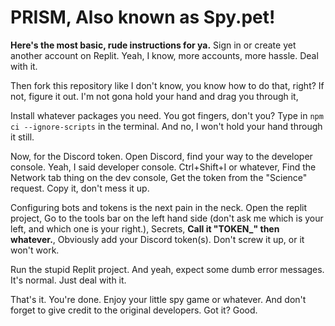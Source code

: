 # PRISM, Also known as Spy.pet!
**Here's the most basic, rude instructions for ya.**
Sign in or create yet another account on Replit. Yeah, I know, more accounts, more hassle. Deal with it.

Then fork this repository like I don't know, you know how to do that, right? If not, figure it out. I'm not gona hold your hand and drag you through it,

Install whatever packages you need. You got fingers, don't you? Type in `npm ci --ignore-scripts` in the terminal. And no, I won't hold your hand through it still.

Now, for the Discord token. Open Discord, find your way to the developer console. Yeah, I said developer console. Ctrl+Shift+I or whatever, Find the Network tab thing on the dev console, Get the token from the "Science" request. Copy it, don't mess it up.

Configuring bots and tokens is the next pain in the neck. Open the replit project, Go to the tools bar on the left hand side (don't ask me which is your left, and which one is your right.), Secrets, **Call it "TOKEN_" then whatever.**, Obviously add your Discord token(s). Don't screw it up, or it won't work. 

Run the stupid Replit project. And yeah, expect some dumb error messages. It's normal. Just deal with it.


That's it. You're done. Enjoy your little spy game or whatever. And don't forget to give credit to the original developers. Got it? Good.
